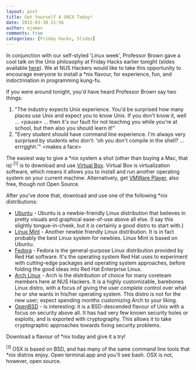 ```yaml
---
layout: post
title: Get Yourself A UNIX Today!
date: 2012-03-30 21:56
author: ejames
comments: true
categories: [Friday Hacks, Slides]
---
```

In conjunction with our self-styled 'Linux week', Professor Brown gave a cool talk on the Unix philosophy at Friday Hacks earlier tonight (slides available <a href="http://nushackers.org/wp-content/uploads/2012/03/UnixPhilosophy.pdf">here</a>). We at NUS Hackers would like to take this opportunity to encourage everyone to install a *nix flavour, for experience, fun, and indoctrination in programming kung-fu.

If you were around tonight, you'd have heard Professor Brown say two things:
<ol>
	<li>"The industry expects Unix experience. You'd be surprised how many places use Unix and expect you to know Unix. If you don't know it, well ... &lt;pause&gt; ... then it's our fault for not teaching you while you're at school, but then also you should learn it!"</li>
	<li>"Every student should have command line experience. I'm always very surprised by students who don't: 'oh you don't compile in the shell? ... errrgghh.'" &lt;makes a face&gt;</li>
</ol>
The easiest way to give a *nix system a shot (other than buying a Mac, that is) <sup>[1]</sup> is to download and use <a href="https://www.virtualbox.org/">Virtual Box</a>. Virtual Box is virtualization software, which means it allows you to install and run another operating system on your current machine. Alternatively, get <a href="http://www.vmware.com/products/player/overview.html">VMWare Player</a>, also free, though not Open Source.

After you've done that, download and use one of the following *nix distributions:
<ul>
	<li><a href="http://www.ubuntu.com/">Ubuntu</a> - Ubuntu is a newbie-friendly Linux distribution that believes in pretty visuals and graphical ease-of-use above all else. (I say this slightly tongue-in-cheek, but it <em>is</em> certainly a good distro to start with.)</li>
	<li><a href="http://www.linuxmint.com/">Linux Mint</a> - Another newbie friendly Linux distribution. It is in fact probably the best Linux system for newbies. Linux Mint is based on Ubuntu.</li>
	<li><a href="http://fedoraproject.org/">Fedora</a> - Fedora is the general-purpose Linux distribution provided by Red Hat software. It's the operating system Red Hat uses to experiment with cutting-edge packages and operating system approaches, before folding the good ideas into Red Hat Enterprise Linux.</li>
	<li><a href="http://www.archlinux.org/">Arch Linux</a> - Arch is the distribution of choice for many coreteam members here at NUS Hackers. It is a highly customizable, barebones Linux distro, with a focus of giving the user <em>complete</em> control over what he or she wants in his/her operating system. This distro is not for the new user; expect spending months customizing Arch to your liking.</li>
	<li><a href="http://openbsd.org/">OpenBSD</a> - is interesting: it is a BSD-descended flavour of Unix with a focus on security above all. It has had very few known security holes or exploits, and is exported with cryptography. This allows it to take cryptographic approaches towards fixing security problems.</li>
</ul>
Download a flavour of *nix today and give it a try!

<sup>[1]</sup> OSX is based on BSD, and has many of the same command line tools that *nix distros enjoy. Open terminal.app and you'll see bash. OSX is not, however, open source.
